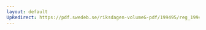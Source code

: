 ```yaml
---
layout: default
UpRedirect: https://pdf.swedeb.se/riksdagen-volumeG-pdf/199495/reg_199495/reg_199495_0345.pdf
---
```

